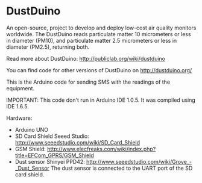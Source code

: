 # DustDuino

An open-source, project to develop and deploy low-cost air quality monitors worldwide. The DustDuino reads 
particulate matter 10 micrometers or less in diameter (PM10), and particulate matter 2.5 micrometers or less in 
diameter (PM2.5), returning both.

Read more about DustDuino: http://publiclab.org/wiki/dustduino

You can find code for other versions of DustDuino on http://dustduino.org/

This is the Arduino code for sending SMS with the readings of the equipment.

IMPORTANT: This code don't run in Arduino IDE 1.0.5. It was compiled using IDE 1.6.5.

Hardware:
- Arduino UNO
- SD Card Shield Seeed Studio: http://www.seeedstudio.com/wiki/SD_Card_Shield 
- GSM Shield: http://www.elecfreaks.com/wiki/index.php?title=EFCom_GPRS/GSM_Shield
- Dust sensor Shinyei PPD42: http://www.seeedstudio.com/wiki/Grove_-_Dust_Sensor
The dust sensor is connected to the UART port of the SD card shield.
